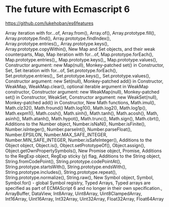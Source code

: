# The future with Ecmascript 6

<https://github.com/lukehoban/es6features>

Array iteration with for...of, Array.from(), Array.of(), Array.prototype.fill(), Array.prototype.find(), Array.prototype.findIndex(), Array.prototype.entries(),, Array.prototype.keys(), Array.prototype.copyWithin(), New Map and Set objects, and their weak counterparts, Map, Map iteration with for...of, Map.prototype.forEach(), Map.prototype.entries(),, Map.prototype.keys(),, Map.prototype.values(), Constructor argument: new Map(null), Monkey-patched set() in Constructor, Set, Set iteration with for...of, Set.prototype.forEach(), Set.prototype.entries(),, Set.prototype.keys(),, Set.prototype.values(), Constructor argument: new Set(null), Monkey-patched add() in Constructor, WeakMap, WeakMap.clear(), optional iterable argument in WeakMap constructor, Constructor argument: new WeakMap(null), Monkey-patched set() in Constructor, WeakSet, Constructor argument: new WeakSet(null), Monkey-patched add() in Constructor, New Math functions, Math.imul(), Math.clz32(), Math.fround()
Math.log10(), Math.log2(), Math.log1p(), Math.expm1(), Math.cosh(), Math.sinh(), Math.tanh(), Math.acosh(), Math, asinh(), Math.atanh(), Math.hypot(), Math.trunc(), Math.sign(), Math.cbrt(), Additions to the Number object, Number.isNaN(), Number.isFinite(), Number.isInteger(), Number.parseInt(), Number.parseFloat(), Number.EPSILON, Number.MAX_SAFE_INTEGER, Number.MIN_SAFE_INTEGER, Number.isSafeInteger(), Additions to the Object object, Object.is(), Object.setPrototypeOf(), Object.assign(), Object.getOwnPropertySymbols(), New Promise object, Promise, Additions to the RegExp object, RegExp sticky (y) flag, Additions to the String object, String.fromCodePoint(), String.prototype.codePointAt(), String.prototype.startsWith(), String.prototype.endsWith(), String.prototype.includes(), String.prototype.repeat(), String.prototype.normalize(), String.raw(), New Symbol object, Symbol, Symbol.for() - global Symbol registry, Typed Arrays, Typed arrays are specified as part of ECMAScript 6 and no longer in their own specification., ArrayBuffer, DataView, Int8Array, Uint8Array, Uint8ClampedArray, Int16Array, Uint16Array, Int32Array, Uint32Array, Float32Array, Float64Array
